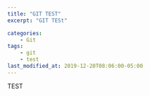 ```yaml
---
title: "GIT TEST"
excerpt: "GIT TESt"

categories:
	- Git
tags: 
	- git
	- test
last_modified_at: 2019-12-20T08:06:00-05:00
---
```



TEST


